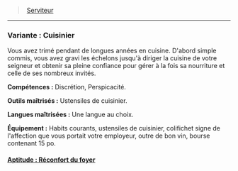 ﻿---
!SubBackgroundItem
Abilities: Discrétion, Perspicacité.
MasteredTools: Ustensiles de cuisinier.
MasteredLanguages: Une langue au choix.
Equipment: Habits courants, ustensiles de cuisinier, colifichet signe de l'affection que vous portait votre employeur, outre de bon vin, bourse contenant 15 po.
Id: background_serviteur_hd.md#variante--cuisinier
ParentLink: background_serviteur_hd.md#serviteur
Name: 'Variante : Cuisinier'
ParentName: Serviteur
NameLevel: 3
Attributes: {}
AttributesDictionary: >+
  {}

Description: >+
  Vous avez trimé pendant de longues années en cuisine. D'abord simple commis, vous avez gravi les échelons jusqu'à diriger la cuisine de votre seigneur et obtenir sa pleine confiance pour gérer à la fois sa nourriture et celle de ses nombreux invités.

---
> [Serviteur](hd_background_serviteur.md)

---

### Variante : Cuisinier

Vous avez trimé pendant de longues années en cuisine. D'abord simple commis, vous avez gravi les échelons jusqu'à diriger la cuisine de votre seigneur et obtenir sa pleine confiance pour gérer à la fois sa nourriture et celle de ses nombreux invités.

**Compétences :** Discrétion, Perspicacité.

**Outils maîtrisés :** Ustensiles de cuisinier.

**Langues maîtrisées :** Une langue au choix.

**Équipement :** Habits courants, ustensiles de cuisinier, colifichet signe de l'affection que vous portait votre employeur, outre de bon vin, bourse contenant 15 po.



#### [Aptitude : Réconfort du foyer](hd_background_serviteur_aptitude_reconfort_du_foyer.md)

